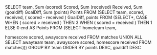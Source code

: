 SELECT team,
Sum (scored) Scored,
Sum (received) Received,
Sum (goaldiff) GoalDiff,
Sum (points) Points
FROM (SELECT team,
scored,
received,
( scored - received ) GoalDiff,
points
FROM (SELECT*,
CASE
WHEN ( scored > received ) THEN 3
WHEN ( scored = received ) THEN 1
ELSE 0
end AS Points
FROM (SELECT hometeam team,

homescore scored,
awayscore received
FROM matches
UNION ALL
SELECT awayteam team,
awayscore scored,
homescore received
FROM matches)))
GROUP BY team
ORDER BY points DESC,
goaldiff DESC

